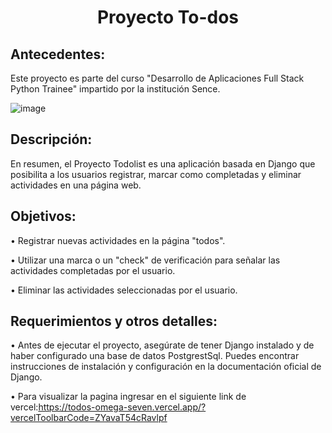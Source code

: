 <div align="center">
  <h1>Proyecto To-dos </h1>
</div>

## Antecedentes:


Este proyecto es parte del curso "Desarrollo de Aplicaciones Full Stack Python Trainee" impartido por la institución Sence. 

![image](https://github.com/David-Alfredo-Concha-Cid/todolist/assets/113479167/4159ae87-75ad-4546-9229-46256daf0248)


## Descripción:

En resumen, el Proyecto Todolist es una aplicación basada en Django que posibilita a los usuarios registrar, marcar como completadas y eliminar actividades en una página web.

##	Objetivos:

• Registrar nuevas actividades en la página "todos".

• Utilizar una marca o un "check" de verificación para señalar las actividades completadas por el usuario.

• Eliminar las actividades seleccionadas por el usuario.


## Requerimientos y otros detalles:

•	Antes de ejecutar el proyecto, asegúrate de tener Django instalado y de haber configurado una base de datos PostgrestSql. Puedes encontrar instrucciones de instalación y configuración en la documentación oficial de Django.

• Para visualizar la pagina ingresar en el siguiente link de vercel:https://todos-omega-seven.vercel.app/?vercelToolbarCode=ZYavaT54cRavlpf


